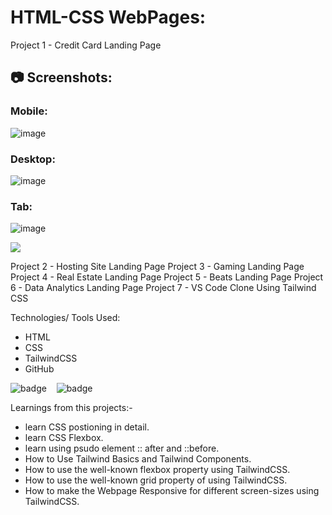 
# HTML-CSS WebPages:

Project 1 - Credit Card Landing Page
## 📷 Screenshots:

### Mobile:
![image](https://github.com/geetika-kalyankar/Front-End-Sites-main-/blob/main/Credit-Card-Landing-Page/Output/mobilePhoto.png)

### Desktop:
![image](https://github.com/geetika-kalyankar/Front-End-Sites-main-/blob/main/Credit-Card-Landing-Page/Output/desktop.png)

### Tab:
![image](https://github.com/geetika-kalyankar/Front-End-Sites-main-/blob/main/Credit-Card-Landing-Page/Output/tabPhoto.png)

[<img src= "https://img.shields.io/badge/PROJCET LINK-1DA55F?style=for-the-badge&logo=&logoColor=white" />](https://credit-card-landing-page-geetika.netlify.app/)






Project 2 - Hosting Site Landing Page
Project 3 - Gaming Landing Page
Project 4 - Real Estate Landing Page
Project 5 - Beats Landing Page
Project 6 - Data Analytics Landing Page
Project 7 - VS Code Clone Using Tailwind CSS


Technologies/ Tools Used:

- HTML
- CSS
- TailwindCSS
- GitHub

![badge](https://img.shields.io/badge/HTML5-E34F26?style=for-the-badge&logo=html5&logoColor=white)&nbsp;&nbsp;&nbsp;
![badge](https://img.shields.io/badge/Tailwind_CSS-38B2AC?style=for-the-badge&logo=tailwind-css&logoColor=white)


Learnings from this projects:-
*   learn CSS postioning in detail.
*   learn CSS Flexbox. 
*   learn using psudo element :: after and ::before.
*   How to Use Tailwind Basics and Tailwind Components.
*   How to use the well-known flexbox property using TailwindCSS.
*   How to use the well-known grid property of using TailwindCSS.
*   How to make the Webpage Responsive for different screen-sizes using TailwindCSS.
